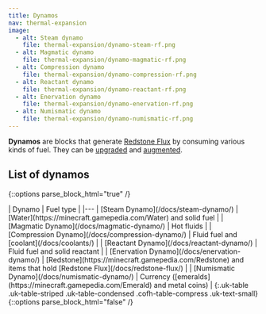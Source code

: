 ```yaml
---
title: Dynamos
nav: thermal-expansion
image:
  - alt: Steam dynamo
    file: thermal-expansion/dynamo-steam-rf.png
  - alt: Magmatic dynamo
    file: thermal-expansion/dynamo-magmatic-rf.png
  - alt: Compression dynamo
    file: thermal-expansion/dynamo-compression-rf.png
  - alt: Reactant dynamo
    file: thermal-expansion/dynamo-reactant-rf.png
  - alt: Enervation dynamo
    file: thermal-expansion/dynamo-enervation-rf.png
  - alt: Numismatic dynamo
    file: thermal-expansion/dynamo-numismatic-rf.png
---
```


**Dynamos** are blocks that generate [Redstone Flux](/docs/redstone-flux/) by
consuming various kinds of fuel. They can be [upgraded](/docs/tiers/) and
[augmented](/docs/augments/).


List of dynamos
---------------

{::options parse_block_html="true" /}
<div class="uk-overflow-container">
| Dynamo | Fuel type |
|---
| [Steam Dynamo](/docs/steam-dynamo/) | [Water](https://minecraft.gamepedia.com/Water) and solid fuel |
| [Magmatic Dynamo](/docs/magmatic-dynamo/) | Hot fluids |
| [Compression Dynamo](/docs/compression-dynamo/) | Fluid fuel and [coolant](/docs/coolants/) |
| [Reactant Dynamo](/docs/reactant-dynamo/) | Fluid fuel and solid reactant |
| [Enervation Dynamo](/docs/enervation-dynamo/) | [Redstone](https://minecraft.gamepedia.com/Redstone) and items that hold [Redstone Flux](/docs/redstone-flux/) |
| [Numismatic Dynamo](/docs/numismatic-dynamo/) | Currency ([emeralds](https://minecraft.gamepedia.com/Emerald) and metal coins) |
{:.uk-table .uk-table-striped .uk-table-condensed .cofh-table-compress .uk-text-small}
</div>
{::options parse_block_html="false" /}
